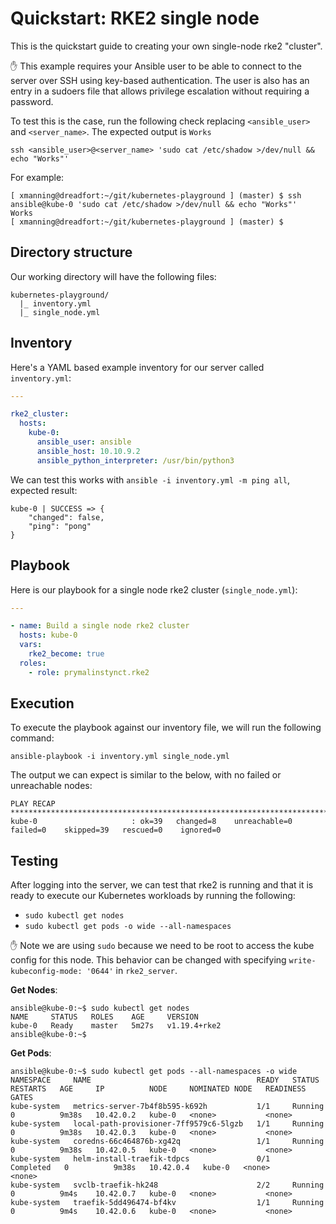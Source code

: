 # Quickstart: RKE2 single node

This is the quickstart guide to creating your own single-node rke2 "cluster".

:hand: This example requires your Ansible user to be able to connect to the
server over SSH using key-based authentication. The user is also has an entry
in a sudoers file that allows privilege escalation without requiring a
password.

To test this is the case, run the following check replacing `<ansible_user>`
and `<server_name>`. The expected output is `Works`

`ssh <ansible_user>@<server_name> 'sudo cat /etc/shadow >/dev/null && echo "Works"'`

For example:

```text
[ xmanning@dreadfort:~/git/kubernetes-playground ] (master) $ ssh ansible@kube-0 'sudo cat /etc/shadow >/dev/null && echo "Works"'
Works
[ xmanning@dreadfort:~/git/kubernetes-playground ] (master) $
```

## Directory structure

Our working directory will have the following files:

```text
kubernetes-playground/
  |_ inventory.yml
  |_ single_node.yml
```

## Inventory

Here's a YAML based example inventory for our server called `inventory.yml`:

```yaml
---

rke2_cluster:
  hosts:
    kube-0:
      ansible_user: ansible
      ansible_host: 10.10.9.2
      ansible_python_interpreter: /usr/bin/python3

```

We can test this works with `ansible -i inventory.yml -m ping all`, expected
result:

```text
kube-0 | SUCCESS => {
    "changed": false,
    "ping": "pong"
}
```

## Playbook

Here is our playbook for a single node rke2 cluster (`single_node.yml`):

```yaml
---

- name: Build a single node rke2 cluster
  hosts: kube-0
  vars:
    rke2_become: true
  roles:
    - role: prymalinstynct.rke2
```

## Execution

To execute the playbook against our inventory file, we will run the following
command:

`ansible-playbook -i inventory.yml single_node.yml`

The output we can expect is similar to the below, with no failed or unreachable
nodes:

```text
PLAY RECAP *******************************************************************************************************
kube-0                     : ok=39   changed=8    unreachable=0    failed=0    skipped=39   rescued=0    ignored=0
```

## Testing

After logging into the server, we can test that rke2 is running and that it is
ready to execute our Kubernetes workloads by running the following:

  - `sudo kubectl get nodes`
  - `sudo kubectl get pods -o wide --all-namespaces`

:hand: Note we are using `sudo` because we need to be root to access the
kube config for this node. This behavior can be changed with specifying
`write-kubeconfig-mode: '0644'` in `rke2_server`.

**Get Nodes**:

```text
ansible@kube-0:~$ sudo kubectl get nodes
NAME     STATUS   ROLES    AGE     VERSION
kube-0   Ready    master   5m27s   v1.19.4+rke2
ansible@kube-0:~$
```

**Get Pods**:

```text
ansible@kube-0:~$ sudo kubectl get pods --all-namespaces -o wide
NAMESPACE     NAME                                     READY   STATUS      RESTARTS   AGE     IP          NODE     NOMINATED NODE   READINESS GATES
kube-system   metrics-server-7b4f8b595-k692h           1/1     Running     0          9m38s   10.42.0.2   kube-0   <none>           <none>
kube-system   local-path-provisioner-7ff9579c6-5lgzb   1/1     Running     0          9m38s   10.42.0.3   kube-0   <none>           <none>
kube-system   coredns-66c464876b-xg42q                 1/1     Running     0          9m38s   10.42.0.5   kube-0   <none>           <none>
kube-system   helm-install-traefik-tdpcs               0/1     Completed   0          9m38s   10.42.0.4   kube-0   <none>           <none>
kube-system   svclb-traefik-hk248                      2/2     Running     0          9m4s    10.42.0.7   kube-0   <none>           <none>
kube-system   traefik-5dd496474-bf4kv                  1/1     Running     0          9m4s    10.42.0.6   kube-0   <none>           <none>
```
